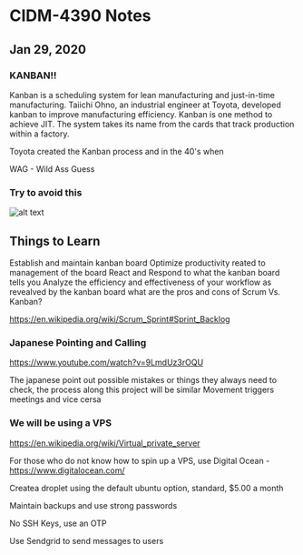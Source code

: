# CIDM-4390 Notes
## Jan 29, 2020

### KANBAN!!
Kanban is a scheduling system for lean manufacturing and just-in-time manufacturing. Taiichi Ohno, an industrial engineer at Toyota, developed kanban to improve manufacturing efficiency. Kanban is one method to achieve JIT. The system takes its name from the cards that track production within a factory.

Toyota created the Kanban process and in the 40's when 

WAG - Wild Ass Guess
### Try to avoid this
![alt text](https://i.kym-cdn.com/photos/images/newsfeed/000/475/749/fd8.jpg)

## Things to Learn
Establish and maintain kanban board
Optimize productivity reated to management of the board
React and Respond to what the kanban board tells you
Analyze the efficiency and effectiveness of your workflow as revealved by the kanban board
what are the pros and cons of Scrum Vs. Kanban?

https://en.wikipedia.org/wiki/Scrum_Sprint#Sprint_Backlog

### Japanese Pointing and Calling
https://www.youtube.com/watch?v=9LmdUz3rOQU 

The japanese point out possible mistakes or things they always need to check, the process along this project will be similar
Movement triggers meetings and vice cersa

### We will be using a VPS  
https://en.wikipedia.org/wiki/Virtual_private_server


For those who do not know how to spin up a VPS, use Digital Ocean - https://www.digitalocean.com/

Createa droplet using the default ubuntu option, standard, $5.00 a month

Maintain backups and use strong passwords

No SSH Keys, use an OTP

Use Sendgrid to send messages to users
